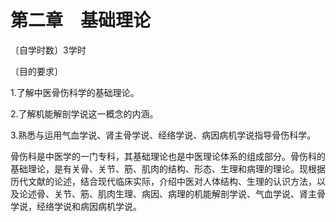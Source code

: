 # 第二章　基础理论

〔自学时数〕3学时

〔目的要求〕

1.了解中医骨伤科学的基础理论。

2.了解机能解剖学说这一概念的内涵。

3.熟悉与运用气血学说、肾主骨学说、经络学说、病因病机学说指导骨伤科学。

骨伤科是中医学的一门专科，其基础理论也是中医理论体系的组成部分。骨伤科的基础理论，是有关骨、关节、筋、肌肉的结构、形态、生理和病理的理论。现根据历代文献的论述，结合现代临床实际，介绍中医对人体结构、生理的认识方法，以及论述骨、关节、筋、肌肉生理、病因、病理的机能解剖学说、气血学说、肾主骨学说，经络学说和病因病机学说。
